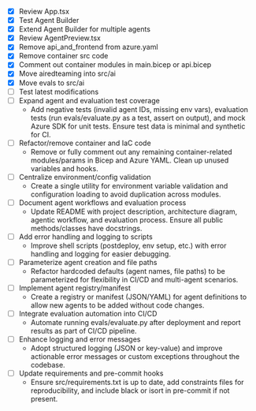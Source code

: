 - [x] Review App.tsx
- [x] Test Agent Builder
- [x] Extend Agent Builder for multiple agents
- [x] Review AgentPreview.tsx
- [x] Remove api_and_frontend from azure.yaml
- [x] Remove container src code
- [x] Comment out container modules in main.bicep or api.bicep
- [x] Move airedteaming into src/ai
- [x] Move evals to src/ai
- [ ] Test latest modifications
- [ ] Expand agent and evaluation test coverage
	- Add negative tests (invalid agent IDs, missing env vars), evaluation tests (run evals/evaluate.py as a test, assert on output), and mock Azure SDK for unit tests. Ensure test data is minimal and synthetic for CI.
- [ ] Refactor/remove container and IaC code
	- Remove or fully comment out any remaining container-related modules/params in Bicep and Azure YAML. Clean up unused variables and hooks.
- [ ] Centralize environment/config validation
	- Create a single utility for environment variable validation and configuration loading to avoid duplication across modules.
- [ ] Document agent workflows and evaluation process
	- Update README with project description, architecture diagram, agentic workflow, and evaluation process. Ensure all public methods/classes have docstrings.
- [ ] Add error handling and logging to scripts
	- Improve shell scripts (postdeploy, env setup, etc.) with error handling and logging for easier debugging.
- [ ] Parameterize agent creation and file paths
	- Refactor hardcoded defaults (agent names, file paths) to be parameterized for flexibility in CI/CD and multi-agent scenarios.
- [ ] Implement agent registry/manifest
	- Create a registry or manifest (JSON/YAML) for agent definitions to allow new agents to be added without code changes.
- [ ] Integrate evaluation automation into CI/CD
	- Automate running evals/evaluate.py after deployment and report results as part of CI/CD pipeline.
- [ ] Enhance logging and error messages
	- Adopt structured logging (JSON or key-value) and improve actionable error messages or custom exceptions throughout the codebase.
- [ ] Update requirements and pre-commit hooks
	- Ensure src/requirements.txt is up to date, add constraints files for reproducibility, and include black or isort in pre-commit if not present.

